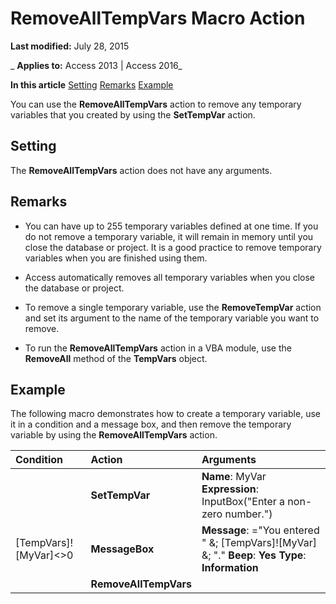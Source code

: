 
# RemoveAllTempVars Macro Action

 **Last modified:** July 28, 2015

 _ **Applies to:** Access 2013 | Access 2016_

 **In this article**
[Setting](#sectionSection0)
[Remarks](#sectionSection1)
[Example](#sectionSection2)


You can use the  **RemoveAllTempVars** action to remove any temporary variables that you created by using the **SetTempVar** action.

## Setting
<a name="sectionSection0"> </a>

The  **RemoveAllTempVars** action does not have any arguments.


## Remarks
<a name="sectionSection1"> </a>


- You can have up to 255 temporary variables defined at one time. If you do not remove a temporary variable, it will remain in memory until you close the database or project. It is a good practice to remove temporary variables when you are finished using them.
    
- Access automatically removes all temporary variables when you close the database or project.
    
- To remove a single temporary variable, use the  **RemoveTempVar** action and set its argument to the name of the temporary variable you want to remove.
    
- To run the  **RemoveAllTempVars** action in a VBA module, use the **RemoveAll** method of the **TempVars** object.
    

## Example
<a name="sectionSection2"> </a>

The following macro demonstrates how to create a temporary variable, use it in a condition and a message box, and then remove the temporary variable by using the  **RemoveAllTempVars** action.



|**Condition**|**Action**|**Arguments**|
|:-----|:-----|:-----|
||**SetTempVar**|**Name**: MyVar **Expression**: InputBox("Enter a non-zero number.")|
|[TempVars]![MyVar]<>0|**MessageBox**|**Message**: ="You entered " &; [TempVars]![MyVar] &; "." **Beep**: **Yes** **Type**: **Information**|
||**RemoveAllTempVars**||
